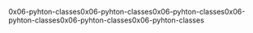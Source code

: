 0x06-pyhton-classes0x06-pyhton-classes0x06-pyhton-classes0x06-pyhton-classes0x06-pyhton-classes0x06-pyhton-classes
